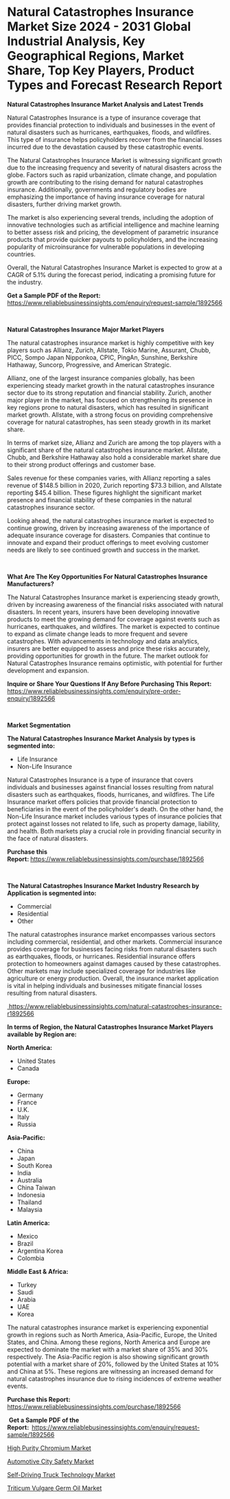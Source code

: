 <p><h1>Natural Catastrophes Insurance Market Size 2024 - 2031 Global Industrial Analysis, Key Geographical Regions, Market Share, Top Key Players, Product Types and Forecast Research Report</h1></p><p><strong>Natural Catastrophes Insurance Market Analysis and Latest Trends</strong></p>
<p><p>Natural Catastrophes Insurance is a type of insurance coverage that provides financial protection to individuals and businesses in the event of natural disasters such as hurricanes, earthquakes, floods, and wildfires. This type of insurance helps policyholders recover from the financial losses incurred due to the devastation caused by these catastrophic events.</p><p>The Natural Catastrophes Insurance Market is witnessing significant growth due to the increasing frequency and severity of natural disasters across the globe. Factors such as rapid urbanization, climate change, and population growth are contributing to the rising demand for natural catastrophes insurance. Additionally, governments and regulatory bodies are emphasizing the importance of having insurance coverage for natural disasters, further driving market growth.</p><p>The market is also experiencing several trends, including the adoption of innovative technologies such as artificial intelligence and machine learning to better assess risk and pricing, the development of parametric insurance products that provide quicker payouts to policyholders, and the increasing popularity of microinsurance for vulnerable populations in developing countries.</p><p>Overall, the Natural Catastrophes Insurance Market is expected to grow at a CAGR of 5.1% during the forecast period, indicating a promising future for the industry.</p></p>
<p><strong>Get a Sample PDF of the Report:&nbsp;</strong> <a href="https://www.reliablebusinessinsights.com/enquiry/request-sample/1892566">https://www.reliablebusinessinsights.com/enquiry/request-sample/1892566</a></p>
<p>&nbsp;</p>
<p><strong>Natural Catastrophes Insurance Major Market Players</strong></p>
<p><p>The natural catastrophes insurance market is highly competitive with key players such as Allianz, Zurich, Allstate, Tokio Marine, Assurant, Chubb, PICC, Sompo Japan Nipponkoa, CPIC, PingAn, Sunshine, Berkshire Hathaway, Suncorp, Progressive, and American Strategic. </p><p>Allianz, one of the largest insurance companies globally, has been experiencing steady market growth in the natural catastrophes insurance sector due to its strong reputation and financial stability. Zurich, another major player in the market, has focused on strengthening its presence in key regions prone to natural disasters, which has resulted in significant market growth. Allstate, with a strong focus on providing comprehensive coverage for natural catastrophes, has seen steady growth in its market share.</p><p>In terms of market size, Allianz and Zurich are among the top players with a significant share of the natural catastrophes insurance market. Allstate, Chubb, and Berkshire Hathaway also hold a considerable market share due to their strong product offerings and customer base.</p><p>Sales revenue for these companies varies, with Allianz reporting a sales revenue of $148.5 billion in 2020, Zurich reporting $73.3 billion, and Allstate reporting $45.4 billion. These figures highlight the significant market presence and financial stability of these companies in the natural catastrophes insurance sector.</p><p>Looking ahead, the natural catastrophes insurance market is expected to continue growing, driven by increasing awareness of the importance of adequate insurance coverage for disasters. Companies that continue to innovate and expand their product offerings to meet evolving customer needs are likely to see continued growth and success in the market.</p></p>
<p>&nbsp;</p>
<p><strong>What Are The Key Opportunities For Natural Catastrophes Insurance Manufacturers?</strong></p>
<p><p>The Natural Catastrophes Insurance market is experiencing steady growth, driven by increasing awareness of the financial risks associated with natural disasters. In recent years, insurers have been developing innovative products to meet the growing demand for coverage against events such as hurricanes, earthquakes, and wildfires. The market is expected to continue to expand as climate change leads to more frequent and severe catastrophes. With advancements in technology and data analytics, insurers are better equipped to assess and price these risks accurately, providing opportunities for growth in the future. The market outlook for Natural Catastrophes Insurance remains optimistic, with potential for further development and expansion.</p></p>
<p><strong>Inquire or Share Your Questions If Any Before Purchasing This Report:</strong> <a href="https://www.reliablebusinessinsights.com/enquiry/pre-order-enquiry/1892566">https://www.reliablebusinessinsights.com/enquiry/pre-order-enquiry/1892566</a></p>
<p>&nbsp;</p>
<p><strong>Market Segmentation</strong></p>
<p><strong>The Natural Catastrophes Insurance Market Analysis by types is segmented into:</strong></p>
<p><ul><li>Life Insurance</li><li>Non-Life Insurance</li></ul></p>
<p><p>Natural Catastrophes Insurance is a type of insurance that covers individuals and businesses against financial losses resulting from natural disasters such as earthquakes, floods, hurricanes, and wildfires. The Life Insurance market offers policies that provide financial protection to beneficiaries in the event of the policyholder's death. On the other hand, the Non-Life Insurance market includes various types of insurance policies that protect against losses not related to life, such as property damage, liability, and health. Both markets play a crucial role in providing financial security in the face of natural disasters.</p></p>
<p><strong>Purchase this Report:&nbsp;</strong><a href="https://www.reliablebusinessinsights.com/purchase/1892566">https://www.reliablebusinessinsights.com/purchase/1892566</a></p>
<p>&nbsp;</p>
<p><strong>The Natural Catastrophes Insurance Market Industry Research by Application is segmented into:</strong></p>
<p><ul><li>Commercial</li><li>Residential</li><li>Other</li></ul></p>
<p><p>The natural catastrophes insurance market encompasses various sectors including commercial, residential, and other markets. Commercial insurance provides coverage for businesses facing risks from natural disasters such as earthquakes, floods, or hurricanes. Residential insurance offers protection to homeowners against damages caused by these catastrophes. Other markets may include specialized coverage for industries like agriculture or energy production. Overall, the insurance market application is vital in helping individuals and businesses mitigate financial losses resulting from natural disasters.</p></p>
<p><a href="https://www.reliablebusinessinsights.com/natural-catastrophes-insurance-r1892566">&nbsp;https://www.reliablebusinessinsights.com/natural-catastrophes-insurance-r1892566</a></p>
<p><strong>In terms of Region, the Natural Catastrophes Insurance Market Players available by Region are:</strong></p>
<p>
    <p> <strong> North America: </strong>
        <ul>
            <li>United States</li>
            <li>Canada</li>
        </ul>
        </p> 
    <p> <strong> Europe: </strong>
        <ul>
            <li>Germany</li>
            <li>France</li>
            <li>U.K.</li>
            <li>Italy</li>
            <li>Russia</li>
        </ul>
        </p> 
    <p> <strong> Asia-Pacific: </strong>
        <ul>
            <li>China</li>
            <li>Japan</li>
            <li>South Korea</li>
            <li>India</li>
            <li>Australia</li>
            <li>China Taiwan</li>
            <li>Indonesia</li>
            <li>Thailand</li>
            <li>Malaysia</li>
        </ul>
        </p> 
    <p> <strong> Latin America: </strong>
        <ul>
            <li>Mexico</li>
            <li>Brazil</li>
            <li>Argentina Korea</li>
            <li>Colombia</li>
        </ul>
        </p> 
    <p> <strong> Middle East & Africa: </strong>
        <ul>
            <li>Turkey</li>
            <li>Saudi</li>
            <li>Arabia</li>
            <li>UAE</li>
            <li>Korea</li>
        </ul>
    </p>
    </p>
<p><p>The natural catastrophes insurance market is experiencing exponential growth in regions such as North America, Asia-Pacific, Europe, the United States, and China. Among these regions, North America and Europe are expected to dominate the market with a market share of 35% and 30% respectively. The Asia-Pacific region is also showing significant growth potential with a market share of 20%, followed by the United States at 10% and China at 5%. These regions are witnessing an increased demand for natural catastrophes insurance due to rising incidences of extreme weather events.</p></p>
<p><strong>Purchase this Report: </strong><a href="https://www.reliablebusinessinsights.com/purchase/1892566">https://www.reliablebusinessinsights.com/purchase/1892566</a></p>
<p>&nbsp;<strong>Get a Sample PDF of the Report:&nbsp;&nbsp;</strong><a href="https://www.reliablebusinessinsights.com/enquiry/request-sample/1892566">https://www.reliablebusinessinsights.com/enquiry/request-sample/1892566</a></p>
<p><strong></strong></p>
<p><p><a href="https://medium.com/@shawnsmithv6981/global-high-purity-chromium-market-size-is-expected-to-reach-at-a-cagr-of-8-7-ee67d03968e9">High Purity Chromium Market</a></p><p><a href="https://github.com/qdaxyrhp12/Market-Research-Report-List-1/blob/main/automotive-city-safety-market.md">Automotive City Safety Market</a></p><p><a href="https://github.com/sajonf007/Market-Research-Report-List-1/blob/main/self-driving-truck-technology-market.md">Self-Driving Truck Technology Market</a></p><p><a href="https://medium.com/@liam.mcgrath5645/triticum-vulgare-germ-oil-market-size-growth-and-industry-analysis-by-market-segmentation-and-482799ab1713">Triticum Vulgare Germ Oil Market</a></p></p>